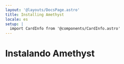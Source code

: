 ```yaml
---
layout: '@layouts/DocsPage.astro'
title: Installing Amethyst
locale: es
setup: | 
  import CardInfo from '@components/CardInfo.astro'
---
```

# Instalando Amethyst

